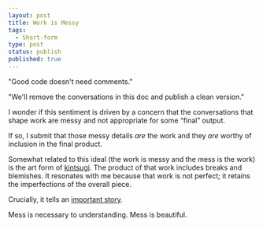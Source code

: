 ```yaml
---
layout: post
title: Work is Messy
tags:
  - Short-form
type: post
status: publish
published: true
---
```

"Good code doesn't need comments."

"We'll remove the conversations in this doc and publish a clean version."

I wonder if this sentiment is driven by a concern that the conversations that
shape work are messy and not appropriate for some “final” output.

If so, I submit that those messy details _are_ the work and they _are_ worthy of
inclusion in the final product.

Somewhat related to this ideal (the work is messy and the mess is the work) is
the art form of [kintsugi](https://en.wikipedia.org/wiki/Kintsugi). The product
of that work includes breaks and blemishes. It resonates with me because that
work is not perfect; it retains the imperfections of the overall piece.

Crucially, it tells an [important story](/posts/writing-directs-attention).

Mess is necessary to understanding. Mess is beautiful.

